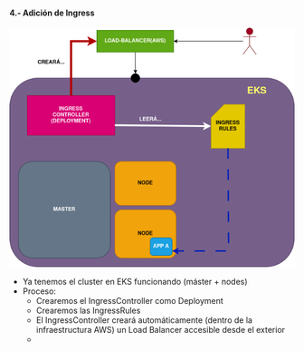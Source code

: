 ####  4.- Adición de Ingress

![Diseño](EKS_schema.png)

- Ya tenemos el cluster en EKS funcionando (máster + nodes)
- Proceso:
    -  Crearemos el IngressController como Deployment
    -  Crearemos las IngressRules
    -  El IngressController creará automáticamente (dentro de la infraestructura AWS) un Load Balancer accesible desde el exterior
    -